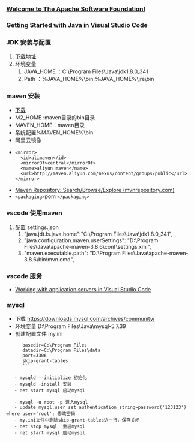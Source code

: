 ### [Welcome to The Apache Software Foundation!](https://www.apache.org/)

### [Getting Started with Java in Visual Studio Code](https://code.visualstudio.com/docs/java/java-tutorial)

### JDK 安装与配置

1. [下载地址](https://www.oracle.com/java/technologies/javase/javase-jdk8-downloads.html)
2. 环境变量
   1. JAVA_HOME  ：C:\Program Files\Java\jdk1.8.0_341
   2. Path ：%JAVA_HOME%\bin;%JAVA_HOME%\jre\bin

### maven 安装

- [下载](https://maven.apache.org/download.cgi)
- M2_HOME :maven目录的bin目录
- MAVEN_HOME：maven目录
- 系统配置%MAVEN_HOME%\bin
- 阿里云镜像
- ```
  <mirror>
  	<id>alimaven</id>
  	<mirrorOf>central</mirrorOf>
  	<name>aliyun maven</name>
  	<url>http://maven.aliyun.com/nexus/content/groups/public</url>
  </mirror>
  ```
- [Maven Repository: Search/Browse/Explore (mvnrepository.com)](https://mvnrepository.com/)
- `<packaging>`pom `</packaging>`

### vscode 使用maven

1. 配置  settings.json
   1. "java.jdt.ls.java.home":"C:\\Program Files\\Java\\jdk1.8.0_341",
   2. "java.configuration.maven.userSettings": "D:\\Program Files\\Java\\apache-maven-3.8.6\\conf\\settings.xml",
   3. "maven.executable.path": "D:\\Program Files\\Java\\apache-maven-3.8.6\\bin\\mvn.cmd",

### vscode 服务

- [Working with application servers in Visual Studio Code](https://code.visualstudio.com/docs/java/java-tomcat-jetty)

### mysql

- 下载 https://downloads.mysql.com/archives/community/
- 环境变量 D:\Program Files\Java\mysql-5.7.39
- 创建配置文件  my.ini

```[mysqld]
      basedir=C:\Program Files
      datadir=C:\Program Files\data
      port=3306
      skip-grant-tables
      ```

   - mysqld --initialize 初始化
   - mysqld -install 安装
   - net start mysql 启动mysql

   - mysql -u root -p 进入mysql 
   - update mysql.user set authentication_string=password('123123') where user='root'; 修改密码
   - my.ini文件中删除skip-grant-tables这一行，保存关闭
   - net stop mysql  重启mysql
   - net start mysql 启动mysql
```
